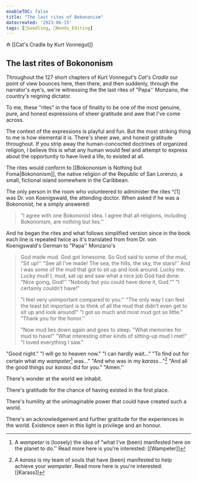 ```yaml
---
enableTOC: false
title: "The last rites of Bokononism"
datecreated: '2023-06-15'
tags: [🌱Seedling, 🧹Needs_Editing]
---
```

⟰ [[Cat's Cradle by Kurt Vonnegut]]
## The last rites of Bokononism

Throughout the 127 short chapters of Kurt Vonnegut's *Cat's Cradle* our point of view bounces here, then there, and then suddenly, through the narrator's eye's, we're witnessing the the last rites of "Papa'' Monzano, the country's reigning dictator.

To me, these "rites" in the face of finality to be one of the most genuine, pure, and honest expressions of sheer gratitude and awe that I've come across. 

The context of the expressions is playful and fun. But the most striking thing to me is how elemental it is. There's sheer awe, and honest gratitude
throughout. If you strip away the human-concocted doctrines of organized religion, I believe this is what any human would feel and attempt to express about the opportunity to have lived a life, to existed at all.

The rites would conform to [[Bokononism is Nothing but Foma|Bokononism]], the native religion of the Republic of San Lorenzo, a small, fictional island somewhere in the Caribbean.

The only person in the room who volunteered to administer the rites ^[1] was Dr. von Koenigswald, the attending doctor. When asked if he was a Bokononist, he a simply answered:
 [^1]: Although all islanders are Bokononists, the actual overt practice of Bokononism was banned on San Lorenzo and punishable by a gruesome death by being skewered by a giant hook. This is all very "Vonnegut".

>"I agree with one Bokononist idea. I agree that all religions, including Bokononism, are nothing but lies.''

And he began the rites and what follows simplified version since in the book each line is repeated twice as it's translated from from Dr. von Koenigswald's German to "Papa'' Monzano's 

>God made mud. 
>God got lonesome. 
>So God said to some of the mud, "Sit up!'' 
>"See all I’ve made! The sea, the hills, the sky, the stars!'' 
>And I was some of the mud that got to sit up and look around. 
>Lucky me. Lucky mud! 
>I, mud, sat up and saw what a nice job God had done. 
>"Nice going, God!'' 
>"Nobody but you could have done it, God.""
> "I certainly couldn’t have!"
>
>"I feel very unimportant compared to you.'' 
>"The only way I can feel the least bit important is to think of all the mud that didn’t even get to sit up and look around!"
>"I got so much and most mud got so little." 
>"Thank you for the honor.'' 
>
>"Now mud lies down again and goes to sleep. 
>"What memories for mud to have!"
>"What interesting other kinds of sitting-up mud I met!"
>"I loved everything I saw."
>
 "Good night."
 "I will go to heaven now." 
 "I can hardly wait..." 
 "To find out for certain what my *wampeter*[^2] was..." 
 "And who was in my *karass*..."[^3 ]
 "And all the good things our *karass* did for you." 
 "Amen.''

[^2]: A *wampeter* is (loosely) the idea of "what I’ve (been) manifested here on the planet to do.'' Read more here is you're interested: [[Wampeter]]
[^3]: A *karass* is my team of souls that have (been) manifested to help achieve your *wampeter*. Read more here is you're interested: [[Karass]]

There's wonder at the world we inhabit.

There's gratitude for the chance of having existed in the first place.

There's humility at the unimaginable power that could have created such a world.

There's an acknowledgement and further gratitude for the experiences in the world. Existence seen in this light is privilege and an honour.

